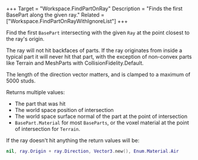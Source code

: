 +++
Target = "Workspace.FindPartOnRay"
Description = "Finds the first BasePart along the given ray."
Related = ["Workspace.FindPartOnRayWithIgnoreList"]
+++

Find the first `BasePart` intersecting with the given `Ray` at the point closest to the ray's origin.

The ray will not hit backfaces of parts. If the ray originates from inside a typical part it will never hit that part, with the exception of non-convex parts like Terrain and MeshParts with CollisionFidelity.Default.

The length of the direction vector matters, and is clamped to a maximum of 5000 studs.

Returns multiple values:

- The part that was hit
- The world space position of intersection
- The world space surface normal of the part at the point of intersection
- `BasePart.Material` for most `BaseParts`, or the voxel material at the point of intersection for `Terrain`.

If the ray doesn't hit anything the return values will be:

```lua
nil, ray.Origin + ray.Direction, Vector3.new(), Enum.Material.Air
```